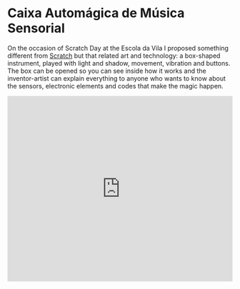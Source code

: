 # Caixa Automágica de Música Sensorial

On the occasion of Scratch Day at the Escola da Vila I proposed something different from [Scratch](https://scratch.mit.edu/) but that related art and technology: a box-shaped instrument, played with light and shadow, movement, vibration and buttons.
The box can be opened so you can see inside how it works and the inventor-artist can explain everything to anyone who wants to know about the sensors, electronic elements and codes that make the magic happen.

<iframe style="width:100%;height:416px" src="https://www.youtube.com/embed/uFAkK3SoOVk?rel=0&amp;showinfo=0" frameborder="0" allow="accelerometer; autoplay; encrypted-media; gyroscope; picture-in-picture" allowfullscreen>if you can't see a video here please turno off AddBlocker for this page. It's a YouTube thing. Sorry about that.</iframe>
